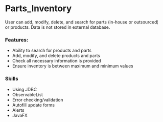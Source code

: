 # Parts_Inventory
User can add, modify, delete, and search for parts (in-house or outsourced) or products. Data is not stored in external database.

### Features:
-  Ability to search for products and parts  
-  Add, modify, and delete products and parts
-  Check all necessary information is provided
-  Ensure inventory is between maximum and minimum values

### Skills
-  Using JDBC
-  ObservableList
-  Error checking/validation 
-  Autofill update forms 
-  Alerts 
-  JavaFX
